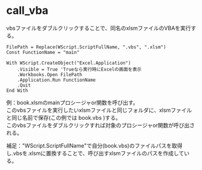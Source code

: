 # call_vba

vbsファイルをダブルクリックすることで、同名のxlsmファイルのVBAを実行する。<br/>

```VBScript
FilePath = Replace(WScript.ScriptFullName, ".vbs", ".xlsm")
Const FunctionName = "main"

With WScript.CreateObject("Excel.Application")
    .Visible = True 'Trueなら実行時にExcelの画面を表示
    .Workbooks.Open FilePath
    .Application.Run FunctionName
    .Quit
End With
```
例：book.xlsmのmainプロシージャor関数を呼び出す。<br/>
このvbsファイルを実行したいxlsmファイルと同じフォルダに、xlsmファイルと同じ名前で保存(この例では book.vbs )する。<br/>
このvbsファイルをダブルクリックすれば対象のプロシージャor関数が呼び出される。
<br/>

補足："WScript.ScriptFullName"で自分(book.vbs)のファイルパスを取得し.vbsを.xlsmに置換することで、呼び出すxlsmファイルのパスを作成している。
